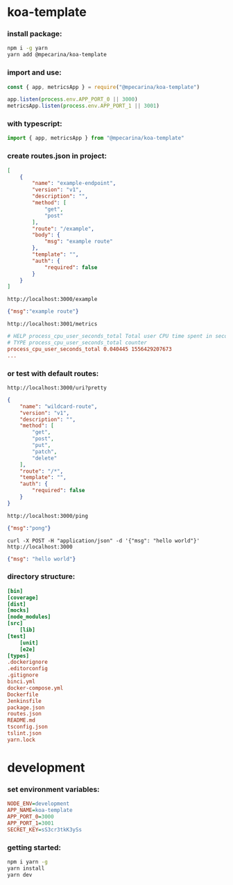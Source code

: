 # koa-template

### install package:

``` sh
npm i -g yarn
yarn add @mpecarina/koa-template
```

### import and use:
``` js
const { app, metricsApp } = require("@mpecarina/koa-template")

app.listen(process.env.APP_PORT_0 || 3000)
metricsApp.listen(process.env.APP_PORT_1 || 3001)
```

### with typescript:
``` js
import { app, metricsApp } from "@mpecarina/koa-template"
```

### create routes.json in project:
``` json
[
    {
        "name": "example-endpoint",
        "version": "v1",
        "description": "",
        "method": [
            "get",
            "post"
        ],
        "route": "/example",
        "body": {
            "msg": "example route"
        },
        "template": "",
        "auth": {
            "required": false
        }
    }
]
```

``` http://localhost:3000/example ```
``` json
{"msg":"example route"}
```

``` http://localhost:3001/metrics ```
``` ini
# HELP process_cpu_user_seconds_total Total user CPU time spent in seconds.
# TYPE process_cpu_user_seconds_total counter
process_cpu_user_seconds_total 0.040445 1556429207673
...
```

### or test with default routes:
``` http://localhost:3000/uri?pretty ```
``` json
{
    "name": "wildcard-route",
    "version": "v1",
    "description": "",
    "method": [
        "get",
        "post",
        "put",
        "patch",
        "delete"
    ],
    "route": "/*",
    "template": "",
    "auth": {
        "required": false
    }
}
```

``` http://localhost:3000/ping ```
``` json
{"msg":"pong"}
```

``` curl -X POST -H "application/json" -d '{"msg": "hello world"}' http://localhost:3000 ```
``` json
{"msg": "hello world"}
```

### directory structure:
``` ini
[bin]
[coverage]
[dist]
[mocks]
[node_modules]
[src]
    [lib]
[test]
    [unit]
    [e2e]
[types]
.dockerignore
.editorconfig
.gitignore
binci.yml
docker-compose.yml
Dockerfile
Jenkinsfile
package.json
routes.json
README.md
tsconfig.json
tslint.json
yarn.lock
```

# development

### set environment variables:
``` ini
NODE_ENV=development
APP_NAME=koa-template
APP_PORT_0=3000
APP_PORT_1=3001
SECRET_KEY=sS3cr3tkK3ySs
```

### getting started:
``` sh
npm i yarn -g
yarn install
yarn dev
```

